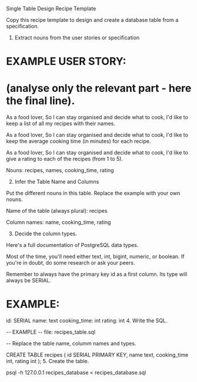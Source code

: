 Single Table Design Recipe Template

Copy this recipe template to design and create a database table from a specification.

1. Extract nouns from the user stories or specification

# EXAMPLE USER STORY:
# (analyse only the relevant part - here the final line).

As a food lover,
So I can stay organised and decide what to cook,
I'd like to keep a list of all my recipes with their names.

As a food lover,
So I can stay organised and decide what to cook,
I'd like to keep the average cooking time (in minutes) for each recipe.

As a food lover,
So I can stay organised and decide what to cook,
I'd like to give a rating to each of the recipes (from 1 to 5).

Nouns: recipes, names, cooking_time, rating


2. Infer the Table Name and Columns

Put the different nouns in this table. Replace the example with your own nouns.

Name of the table (always plural): recipes

Column names: name, cooking_time, rating

3. Decide the column types.

Here's a full documentation of PostgreSQL data types.

Most of the time, you'll need either text, int, bigint, numeric, or boolean. If you're in doubt, do some research or ask your peers.

Remember to always have the primary key id as a first column. Its type will always be SERIAL.

# EXAMPLE:

id: SERIAL
name: text
cooking_time: int
rating: int
4. Write the SQL.

-- EXAMPLE
-- file: recipes_table.sql

-- Replace the table name, columm names and types.

CREATE TABLE recipes (
  id SERIAL PRIMARY KEY,
  name text,
  cooking_time int,
  rating int
);
5. Create the table.

psql -h 127.0.0.1 recipes_database < recipes_database.sql
